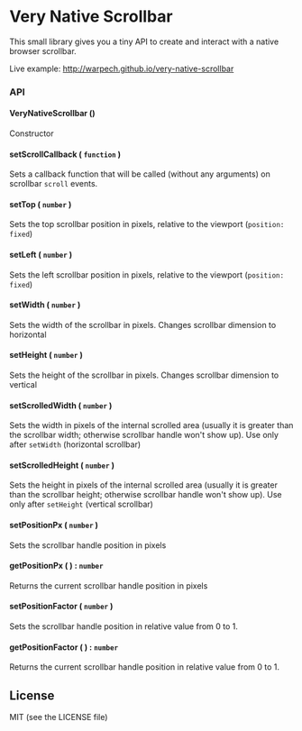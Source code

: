 Very Native Scrollbar
=====================

This small library gives you a tiny API to create and interact with a native browser scrollbar.

Live example: http://warpech.github.io/very-native-scrollbar

### API

#### VeryNativeScrollbar ()

Constructor

#### setScrollCallback ( `function` )

Sets a callback function that will be called (without any arguments) on scrollbar `scroll` events.

#### setTop ( `number` )

Sets the top scrollbar position in pixels, relative to the viewport (`position: fixed`)

#### setLeft ( `number` )

Sets the left scrollbar position in pixels, relative to the viewport (`position: fixed`)

#### setWidth ( `number` )

Sets the width of the scrollbar in pixels. Changes scrollbar dimension to horizontal

#### setHeight ( `number` )

Sets the height of the scrollbar in pixels. Changes scrollbar dimension to vertical

#### setScrolledWidth ( `number` )

Sets the width in pixels of the internal scrolled area (usually it is greater than the scrollbar width; otherwise scrollbar handle won't show up). Use only after `setWidth` (horizontal scrollbar)

#### setScrolledHeight ( `number` )

Sets the height in pixels of the internal scrolled area (usually it is greater than the scrollbar height; otherwise scrollbar handle won't show up). Use only after `setHeight` (vertical scrollbar)

#### setPositionPx ( `number` )

Sets the scrollbar handle position in pixels

#### getPositionPx ( ) : `number`

Returns the current scrollbar handle position in pixels

#### setPositionFactor ( `number` )

Sets the scrollbar handle position in relative value from 0 to 1.

#### getPositionFactor ( ) : `number`

Returns the current scrollbar handle position in relative value from 0 to 1.

## License

MIT (see the LICENSE file)
